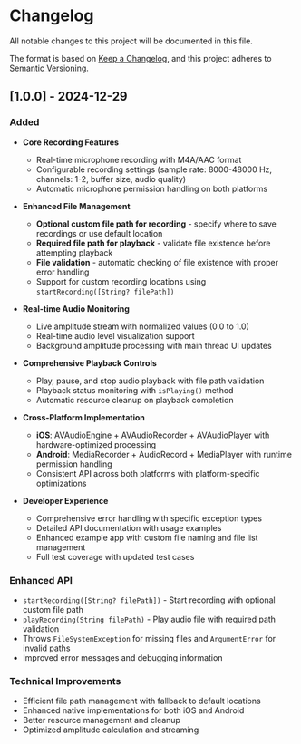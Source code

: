 # Changelog

All notable changes to this project will be documented in this file.

The format is based on [Keep a Changelog](https://keepachangelog.com/en/1.0.0/),
and this project adheres to [Semantic Versioning](https://semver.org/spec/v2.0.0.html).

## [1.0.0] - 2024-12-29

### Added
- **Core Recording Features**
  - Real-time microphone recording with M4A/AAC format
  - Configurable recording settings (sample rate: 8000-48000 Hz, channels: 1-2, buffer size, audio quality)
  - Automatic microphone permission handling on both platforms

- **Enhanced File Management**
  - **Optional custom file path for recording** - specify where to save recordings or use default location
  - **Required file path for playback** - validate file existence before attempting playback
  - **File validation** - automatic checking of file existence with proper error handling
  - Support for custom recording locations using `startRecording([String? filePath])`

- **Real-time Audio Monitoring**
  - Live amplitude stream with normalized values (0.0 to 1.0)
  - Real-time audio level visualization support
  - Background amplitude processing with main thread UI updates

- **Comprehensive Playback Controls**
  - Play, pause, and stop audio playback with file path validation
  - Playback status monitoring with `isPlaying()` method
  - Automatic resource cleanup on playback completion

- **Cross-Platform Implementation**
  - **iOS**: AVAudioEngine + AVAudioRecorder + AVAudioPlayer with hardware-optimized processing
  - **Android**: MediaRecorder + AudioRecord + MediaPlayer with runtime permission handling
  - Consistent API across both platforms with platform-specific optimizations

- **Developer Experience**
  - Comprehensive error handling with specific exception types
  - Detailed API documentation with usage examples
  - Enhanced example app with custom file naming and file list management
  - Full test coverage with updated test cases

### Enhanced API
- `startRecording([String? filePath])` - Start recording with optional custom file path
- `playRecording(String filePath)` - Play audio file with required path validation
- Throws `FileSystemException` for missing files and `ArgumentError` for invalid paths
- Improved error messages and debugging information

### Technical Improvements
- Efficient file path management with fallback to default locations
- Enhanced native implementations for both iOS and Android
- Better resource management and cleanup
- Optimized amplitude calculation and streaming
